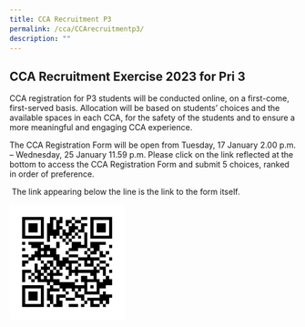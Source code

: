 ```yaml
---
title: CCA Recruitment P3
permalink: /cca/CCArecruitmentp3/
description: ""
---
```

## CCA Recruitment Exercise 2023 for Pri 3


  
CCA registration for P3 students will be conducted online, on a first-come, first-served basis. Allocation will be based on students’ choices and the available spaces in each CCA, for the safety of the students and to ensure a more meaningful and engaging CCA experience.  
  
The CCA Registration Form will be open from Tuesday, 17 January 2.00 p.m. – Wednesday, 25 January 11.59 p.m. Please click on the link reflected at the bottom to access the CCA Registration Form and submit 5 choices, ranked in order of preference.  
  
 The link appearing below the line is the link to the form itself.


<img style="width: 40%;" src="/images/Departments/PE,%20CCA%20and%20Aesthetics/qrcodecca.png" />
		



